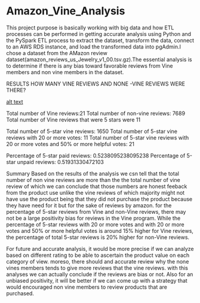 # Amazon_Vine_Analysis
This project purpose is basically working with big data and how ETL processes can be performed in getting accurate analysis using Python and the PySpark ETL process to extract the dataset, transform the data, connect to an AWS RDS instance, and load the transformed data into pgAdmin.I chose a dataset from the AMazon review dataset(amazon_reviews_us_Jewelry_v1_00.tsv.gz).The essential  analysis is to determine if there is any bias toward favorable reviews from Vine members and non vine members in the dataset. 

RESULTS
HOW MANY VINE REVIEWS AND NONE -VINE REVIEWS WERE THERE?

 [alt text](https://github.com/DeloxyAdeola/Amazon_Vine_Analysi/blob/main/fig/fig%201.png)

Total number of Vine reviews:21
Total number of non-vine reviews: 7689
Total number of Vine reviews that were 5 stars were 11

Total number of 5-star vine reviews: 1650
Total number of 5-star vine reviews with 20 or more votes: 11
Total number of 5-star vine reviews with 20 or more votes and 50% or more helpful votes: 21

Percentage of 5-star paid reviews: 0.5238095238095238
Percentage of 5-star unpaid reviews: 0.51931330472103


Summary
Based on the results of the analysis we csn tell that the total number of  non vine reviews are more than the the total number of vine review of which we can conclude that those numbers are honest feeback from the product use unlike the vine reviews of which majority might not have use the product being that they did not purchase the product because they have need for it but for the sake of reviews by amazon. for the percentage of 5-star reviews from Vine and non-Vine reviews, there may not be a large positivity bias for reviews in the Vine program. While the percentage of 5-star reviews with 20 or more votes and with 20 or more votes and 50% or more helpful votes is around 15% higher for Vine reviews, the percentage of total 5-star reviews is 20% higher for non-Vine reviews.

For future and accurate analysis, it would be more precise if we can analyze based on different rating to be able to ascertain the product value on each category of view. moreso, there should and accurate review why the none vines members tends to give more reviews that the vine reviews. with this analyses we can actually conclude if the reviews are bias or not. Also for an unbiased positivity, it will be better if we can come up with a strategy that would encouraged non vine members to review products that are purchased.
